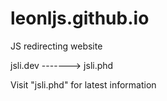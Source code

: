 # leonljs.github.io
JS redirecting website

jsli.dev -------> jsli.phd

Visit "jsli.phd" for latest information
